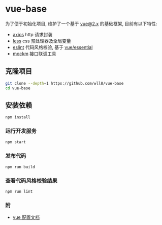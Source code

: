 # vue-base
为了便于初始化项目, 维护了一个基于 [vue@2.x](https://cn.vuejs.org/v2/guide/) 的基础框架, 目前有以下特性:

- [axios](https://github.com/axios/axios) http 请求封装
- [less](http://lesscss.org/) css 预处理器及全局变量
- [eslint](https://eslint.org/demo) 代码风格校验, 基于 [vue/essential](https://eslint.vuejs.org/rules/#priority-a-essential-error-prevention-for-vue-js-2-x)
- [mockm](https://github.com/wll8/mockm) 接口联调工具

## 克隆项目
``` sh
git clone --depth=1 https://github.com/wll8/vue-base
cd vue-base
```

## 安装依赖
```
npm install
```
### 运行开发服务
``` sh
npm start
```

### 发布代码
```
npm run build
```

### 查看代码风格校验结果
```
npm run lint
```

### 附
- [vue 配置文档](https://cli.vuejs.org/config/)
